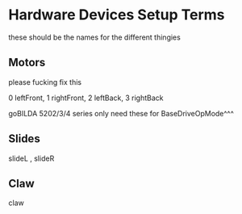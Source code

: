 # Hardware Devices Setup Terms

these should be the names for the different thingies

## Motors

please fucking fix this

0 leftFront,
1 rightFront,
2 leftBack,
3 rightBack

goBILDA 5202/3/4 series
only need these for BaseDriveOpMode^^^
## Slides

slideL
, slideR

## Claw

claw